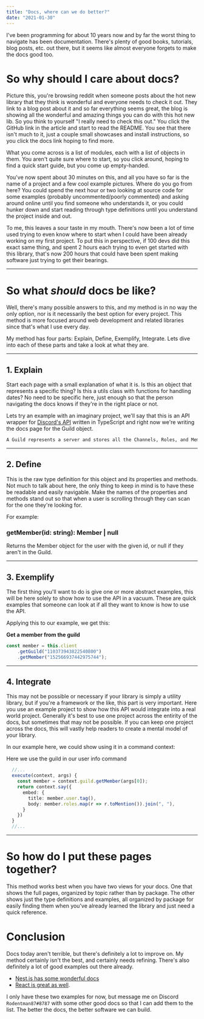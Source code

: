 ```yaml
---
title: "Docs, where can we do better?"
date: "2021-01-30"
---
```


I've been programming for about 10 years now and by far the worst thing to navigate has been documentation. There's plenty of good books, tutorials, blog posts, etc. out there, but it seems like almost everyone forgets to make the docs good too.

# So why should I care about docs?

Picture this, you're browsing reddit when someone posts about the hot new library that they think is wonderful and everyone needs to check it out. They link to a blog post about it and so far everything seems great, the blog is showing all the wonderful and amazing things you can do with this hot new lib. So you think to yourself "I really need to check this out." You click the GitHub link in the article and start to read the README. You see that there isn't much to it, just a couple small showcases and install instructions, so you click the docs link hoping to find more.

What you come across is a list of modules, each with a list of objects in them. You aren't quite sure where to start, so you click around, hoping to find a quick start guide, but you come up empty-handed.

You've now spent about 30 minutes on this, and all you have so far is the name of a project and a few cool example pictures. Where do you go from here? You could spend the next hour or two looking at source code for some examples (probably uncommented/poorly commented) and asking around online until you find someone who understands it, or you could hunker down and start reading through type definitions until you understand the project inside and out.

To me, this leaves a sour taste in my mouth. There's now been a lot of time used trying to even know where to start when I could have been already working on my first project. To put this in perspective, if 100 devs did this exact same thing, and spent 2 hours each trying to even get started with this library, that's now 200 hours that could have been spent making software just trying to get their bearings.

---

# So what _should_ docs be like?

Well, there's many possible answers to this, and my method is in no way the only option, nor is it necessarily the best option for every project. This method is more focused around web development and related libraries since that's what I use every day.

My method has four parts: Explain, Define, Exemplify, Integrate. Lets dive into each of these parts and take a look at what they are.

---

## 1. Explain

Start each page with a small explanation of what it is. Is this an object that represents a specific thing? Is this a utils class with functions for handling dates? No need to be specific here, just enough so that the person navigating the docs knows if they're in the right place or not.

Lets try an example with an imaginary project, we'll say that this is an API wrapper for [Discord's API](https://discord.com/developers/docs/intro) written in TypeScript and right now we're writing the docs page for the Guild object.

```txt
A Guild represents a server and stores all the Channels, Roles, and Members of that server within it.
```

---

## 2. Define

This is the raw type definition for this object and its properties and methods. Not much to talk about here, the only thing to keep in mind is to have these be readable and easily navigable. Make the names of the properties and methods stand out so that when a user is scrolling through they can scan for the one they're looking for.

For example:

<h3>getMember(id: string): Member | null</h3>
Returns the Member object for the user with the given id, or null if they aren't in the Guild.

---

## 3. Exemplify

The first thing you'll want to do is give one or more abstract examples, this will be here solely to show how to use the API in a vacuum. These are quick examples that someone can look at if all they want to know is how to use the API.

Applying this to our example, we get this:

**Get a member from the guild**

```ts
const member = this.client
	.getGuild("110373943822540800")
	.getMember("152566937442975744");
```

---

## 4. Integrate

This may not be possible or necessary if your library is simply a utility library, but if you're a framework or the like, this part is very important. Here you use an example project to show how this API would integrate into a real world project. Generally it's best to use one project across the entirity of the docs, but sometimes that may not be possible. If you can keep one project across the docs, this will vastly help readers to create a mental model of your library.

In our example here, we could show using it in a command context:

Here we use the guild in our user info command

```ts
  //...
  execute(context, args) {
    const member = context.guild.getMember(args[0]);
    return context.say({
      embed: {
        title: member.user.tag(),
        body: member.roles.map(r => r.toMention()).join(", "),
      }
    })
  }
  //...
```

---

# So how do I put these pages together?

This method works best when you have two views for your docs. One that shows the full pages, organized by topic rather than by package. The other shows just the type definitions and examples, all organized by package for easily finding them when you've already learned the library and just need a quick reference.

# Conclusion

Docs today aren't terrible, but there's definitely a lot to improve on. My method certainly isn't the best, and certainly needs refining. There's also definitely a lot of good examples out there already.

- [Nest.js has some wonderful docs](https://docs.nestjs.com/)
- [React is great as well](https://reactjs.org/docs/context.html).

I only have these two examples for now, but message me on Discord `Rodentman87#8787` with some other good docs so that I can add them to the list. The better the docs, the better software we can build.
